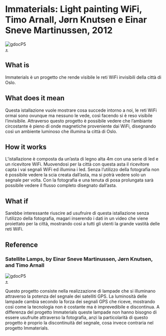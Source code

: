 # Immaterials: Light painting WiFi, Timo Arnall, Jørn Knutsen e Einar Sneve Martinussen, 2012

![gdocP5](http://i.imgur.com/4T5SkwY.jpg)  
[+](https://vimeo.com/20412632)   

## What is

Immaterials è un progetto che rende visibile le reti WiFi invisibili della città di Oslo.

## What does it mean

Questa istallazione vuole mostrare cosa succede intorno a noi, le reti WiFi ormai sono ovunque ma nessuno le vede, così facendo si è reso visibile l’invisibile. Attraverso questo progetto è possibile vedere che l’ambiante circostante è pieno di onde magnetiche proveniente dai WiFi, disegnando così un ambiente luminoso che illumina la città di Oslo.

## How it works

L’istallazione è composta da un’asta di legno alta 4m con una serie di led e un ricevitore WiFi. Muovendosi per la città con questa asta il ricevitore capta i vai segnali WiFi ed illumina i led. Senza l’utilizzo della fotografia non è possibile vedere la scia creata dall’asta, ma si potrà vedere solo un segnale per volta.
Con la fotografia e una tenuta di posa prolungata sarà possibile vedere il flusso completo disegnato dall’asta.

## What if

Sarebbe interessante riuscire ad usufruire di questa istallazione senza l’utilizzo della fotografia, magari inserendo i dati in un video che viene proiettato per la città, mostrando così a tutti gli utenti la grande vastità delle reti WiFi.

## Reference
### Satellite Lamps, by Einar Sneve Martinussen, Jørn Knutsen, and Timo Arnall

![gdocP5](http://i.imgur.com/cheMWA6.jpg)  
[+](http://kairos.technorhetoric.net/19.1/inventio/martinussen-et-al/)   

Questo progetto consiste nella realizzazione di lampade che si illuminano attraverso la potenza del segnale dei satelliti GPS. La luminosità delle lampade cambia secondo la forza dei segnali GPS che riceve, mostrando così come la tecnologia non è costante ma è imprevedibile e discontinua. 
A differenza del progetto Immaterials queste lampade non hanno bisogno di essere usufruite attraverso la fotografia, anzi la particolarità di questo progetto è proprio la discontinuità del segnale, cosa invece contraria nel progetto Immaterials.
